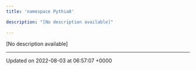 ```yaml
---
title: 'namespace Pythia8'

description: "[No description available]"

---
```







[No description available]






-------------------------------

Updated on 2022-08-03 at 06:57:07 +0000